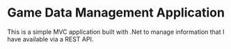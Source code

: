 # Game Data Management Application 

This is a simple MVC application built with .Net to manage information that I have available
via a REST API.

